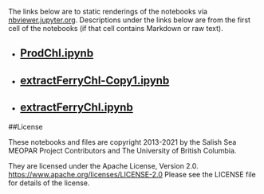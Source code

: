 The links below are to static renderings of the notebooks via
[nbviewer.jupyter.org](https://nbviewer.jupyter.org/).
Descriptions under the links below are from the first cell of the notebooks
(if that cell contains Markdown or raw text).

* ## [ProdChl.ipynb](https://nbviewer.jupyter.org/github/SalishSeaCast/analysis-elise-2/blob/master/notebooks/forEvie/ProdChl.ipynb)  
    
* ## [extractFerryChl-Copy1.ipynb](https://nbviewer.jupyter.org/github/SalishSeaCast/analysis-elise-2/blob/master/notebooks/forEvie/extractFerryChl-Copy1.ipynb)  
    
* ## [extractFerryChl.ipynb](https://nbviewer.jupyter.org/github/SalishSeaCast/analysis-elise-2/blob/master/notebooks/forEvie/extractFerryChl.ipynb)  
    

##License

These notebooks and files are copyright 2013-2021
by the Salish Sea MEOPAR Project Contributors
and The University of British Columbia.

They are licensed under the Apache License, Version 2.0.
https://www.apache.org/licenses/LICENSE-2.0
Please see the LICENSE file for details of the license.
